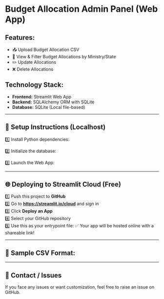 # Budget Allocation Admin Panel (Web App)

## Features:
- 📤 Upload Budget Allocation CSV
- 📄 View & Filter Budget Allocations by Ministry/State
- ✏️ Update Allocations
- ❌ Delete Allocations

## Technology Stack:
- **Frontend:** Streamlit Web App
- **Backend:** SQLAlchemy ORM with SQLite
- **Database:** SQLite (Local file-based)

---

## 🚀 Setup Instructions (Localhost)

1️⃣ Install Python dependencies:

2️⃣ Initialize the database:

3️⃣ Launch the Web App:

---

## 🌐 Deploying to Streamlit Cloud (Free)

1️⃣ Push this project to **GitHub**  
2️⃣ Go to **https://streamlit.io/cloud** and sign in  
3️⃣ Click **Deploy an App**  
4️⃣ Select your GitHub repository  
5️⃣ Use this as your entrypoint file:
✅ Your app will be hosted online with a shareable link!

---

## 📝 Sample CSV Format:

---

## 📧 Contact / Issues
If you face any issues or want customization, feel free to raise an issue on GitHub.
